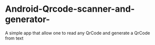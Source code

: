 # Android-Qrcode-scanner-and-generator-
A simple app that allow one to read any QrCode and generate a QrCode from text
